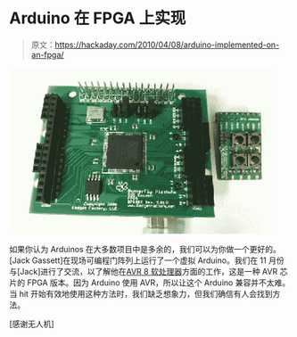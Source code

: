 # Arduino 在 FPGA 上实现

> 原文：<https://hackaday.com/2010/04/08/arduino-implemented-on-an-fpga/>

![](img/0f5ef66f51bf668be872455402505f17.png "arduino-on-fpga")

如果你认为 Arduinos 在大多数项目中是多余的，我们可以为你做一个更好的。[Jack Gassett]在现场可编程门阵列上运行了一个虚拟 Arduino。我们在 11 月份与[Jack]进行了交流，以了解他在[AVR 8 软处理器](http://hackaday.com/2009/11/19/avr8-virtual-processor-on-fpga/)方面的工作，这是一种 AVR 芯片的 FPGA 版本。因为 Arduino 使用 AVR，所以让这个 Arduino 兼容并不太难。当 hit 开始有效地使用这种方法时，我们缺乏想象力，但我们确信有人会找到方法。

[感谢无人机]